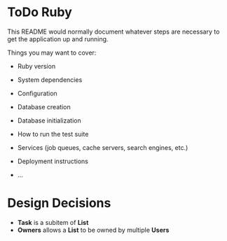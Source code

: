 # ToDo Ruby

This README would normally document whatever steps are necessary to get the
application up and running.

Things you may want to cover:

* Ruby version

* System dependencies

* Configuration

* Database creation

* Database initialization

* How to run the test suite

* Services (job queues, cache servers, search engines, etc.)

* Deployment instructions

* ...

# Design Decisions
- **Task** is a subitem of **List**
- **Owners** allows a **List** to be owned by multiple **Users**
